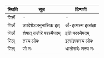 | स्थिति | सूत्र | टिप्पणी |
| ----- | ------- | ------ |
| णिलँ | - | - |
| णिलँ | उपदेशेऽजनुनासिक इत् | अँ-इत्यस्य इत्संज्ञा |
| णिलँ | शेषात् कर्तरि परस्मैपदम् | इति परस्मैपदम् |
| णिल् | तस्य लोपः | इत्संज्ञकस्य लोपः |
| णिल् | णो नः | धातोरादेः णस्य नः |
